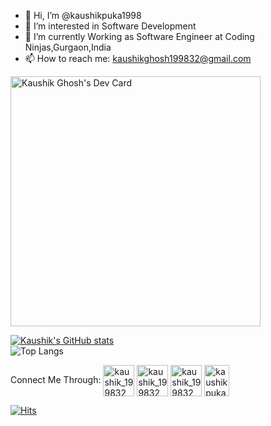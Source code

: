 - 👋 Hi, I’m @kaushikpuka1998
- 👀 I’m interested in Software Development
- 🌱 I’m currently Working as Software Engineer at Coding Ninjas,Gurgaon,India
- 📫 How to reach me: kaushikghosh199832@gmail.com

<p float="left">
  <a href="https://app.daily.dev/kgstrivers"><img src="https://api.daily.dev/devcards/77336857defc44159be64e5ea8d1c8b9.png?r=v05" width="400" alt="Kaushik Ghosh's Dev Card"/></a>
</p>



[![Kaushik's GitHub stats](https://github-readme-stats.vercel.app/api?username=kaushikpuka1998&show_icons=true&theme=vue)](https://github.com/anuraghazra/github-readme-stats)</br>
![Top Langs](https://github-readme-stats.vercel.app/api/top-langs/?username=kaushikpuka1998&theme=tokyonight)</br>



<!---
kaushikpuka1998/kaushikpuka1998 is a ✨ special ✨ repository because its `README.md` (this file) appears on your GitHub profile.
You can click the Preview link to take a look at your changes.
--->



Connect Me Through:
<a href="https://www.linkedin.com/in/kaushik-g-886974109/" target="blank"><img align="center" src="https://cdn.worldvectorlogo.com/logos/linkedin-icon-2.svg" alt="kaushik_199832" height="50" width="50" /></a>
<a href="https://leetcode.com/kgstrivers/" target="blank"><img align="center" src="https://user-images.githubusercontent.com/36547915/97088991-45da5d00-1652-11eb-900f-80d106540f4f.png" alt="kaushik_199832" height="50" width="50" /></a>
<a href="https://www.codechef.com/users/kaushik_199832" target="blank"><img align="center" src="https://apk-dl.com/detail/image/com.codechef.ccdsap.invigilator.ccdsapinvigilator-w250.png" alt="kaushik_199832" height="50" width="50" /></a>
<a href="https://codeforces.com/profile/kaushikpuka1998" target="blank"><img align="center" src="https://1.bp.blogspot.com/-9CjsLRLqcT0/Wngzf_mmkiI/AAAAAAAABP4/mdX4LTooaEsvG7SCDQOS9wbUEpWrQ8hCACPcBGAYYCw/s1600/codeforce.png" alt="kaushikpuka1998" height="50" width="40" /></a>

[![Hits](https://hits.seeyoufarm.com/api/count/incr/badge.svg?url=https%3A%2F%2Fgithub.com%2Fkaushikpuka1998%2Fhit-counter&count_bg=%230CDD1D&title_bg=%23010000&icon=github.svg&icon_color=%2322FF00&title=hits&edge_flat=false)](https://hits.seeyoufarm.com)


